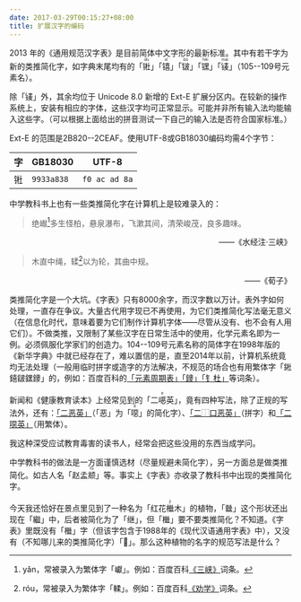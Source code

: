 ```yaml
---
date: 2017-03-29T00:15:27+08:00
title: 扩展汉字的编码
---
```


2013 年的《通用规范汉字表》是目前简体中文字形的最新标准。其中有若干字为新的类推简化字，如字典末尾均有的「<ruby>𬭊<rt>dù</rt></ruby>」「<ruby>𬭳<rt>xǐ</rt></ruby>」「<ruby>𬭛<rt>bō</rt></ruby>」「<ruby>𬭶<rt>hēi</rt></ruby>」「<ruby>鿏<rt>mài</rt></ruby>」（105--109号元素名）。

除「鿏」外，其余均位于 Unicode 8.0 新增的 Ext-E 扩展分区内。在较新的操作系统上，安装有相应的字体，这些汉字均可正常显示。可能并非所有输入法均能输入这些字。（可以根据上面给出的拼音测试一下自己的输入法是否符合国家标准。）

Ext-E 的范围是2B820--2CEAF。使用UTF-8或GB18030编码均需4个字节：

| 字  |  GB18030   |     UTF-8     |
| --- | ---------- | ------------- |
| 𬭊  | `9933a838` | `f0 ac ad 8a` |

<!--more-->

中学教科书上也有一些类推简化字在计算机上是较难录入的：

> 绝𪩘[^1]多生怪柏，悬泉瀑布，飞漱其间，清荣峻茂，良多趣味。
<p style="text-align: right;">——《水经注·三峡》</p>

> 木直中绳，𫐓[^2]以为轮，其曲中规。
<p style="text-align: right;">——《荀子》</p>

类推简化字是一个大坑。《字表》只有8000余字，而汉字数以万计。表外字如何处理，一直存在争议。大量古代用字现已不再使用，为它们类推简化写法毫无意义（在信息化时代，意味着要为它们制作计算机字体——尽管从没有、也不会有人用它们）。不做类推，又限制了某些汉字在日常生活中的使用，化学元素名即为一例。必须佩服化学家们的创造力。104--109号元素名称的简体字在1998年版的《新华字典》中就已经存在了，难以置信的是，直至2014年以前，计算机系统竟均无法处理（一般用临时拼字或造字的方法解决，不规范的场合也有用繁体字「𨧀𨭎𨨏𨭆䥑」的，例如：百度百科的[「元素周期表」](http://baike.baidu.com/item/%E5%85%83%E7%B4%A0%E5%91%A8%E6%9C%9F%E8%A1%A8/282048)[「䥑」](http://baike.baidu.com/item/%E4%A5%91)[「钅杜」](http://baike.baidu.com/item/%E9%92%85%E6%9D%9C)等词条）。

新闻和《健康教育读本》上经常见到的「二<ruby>𫫇<rt>è</rt></ruby>英」，竟有四种写法，除了正规的写法外，还有：[「二恶英」](http://baike.baidu.com/item/%E4%BA%8C%E6%81%B6%E8%8B%B1)（「恶」为「<ruby>噁<rt>ě</rt></ruby>」的简化字）、[「二⿰口恶英」](http://jyjgs.aqsiq.gov.cn/zxbs/bszn/200610/t20061026_6727.htm)（拼字）和[「二噁英」](http://baike.baidu.com/item/%E4%BA%8C%E5%99%81%E8%8B%B1)（用繁体）。

我这种深受应试教育毒害的读书人，经常会把这些没用的东西当成学问。

中学教科书的做法是一方面谨慎选材（尽量规避未简化字），另一方面总是做类推简化。如古人名「赵孟<ruby>𫖯<rt>fǔ</rt></ruby>」等。事实上《字表》亦收录了教科书中出现的类推简化字。

今天我还恰好在景点里见到了一种名为「红花<ruby>檵<rt>jì</rt></ruby>木」的植物，「㡭」这个形状还出现在「繼」中，后者被简化为了「继」，但「檵」要不要类推简化？不知道。《字表》里既没有「檵」字（但该字包含于1988年的《现代汉语通用字表》中），又没有（不知哪儿来的类推简化字）「𪲛」。那么这种植物的名字的规范写法是什么？


[^1]: yǎn，常被录入为繁体字「巘」。例如：百度百科[《三峡》](http://baike.baidu.com/item/%E4%B8%89%E5%B3%A1/9799182)词条。
[^2]: róu，常被录入为繁体字「輮」。例如：百度百科[《劝学》](http://baike.baidu.com/item/%E5%8A%9D%E5%AD%A6/1055)词条。
